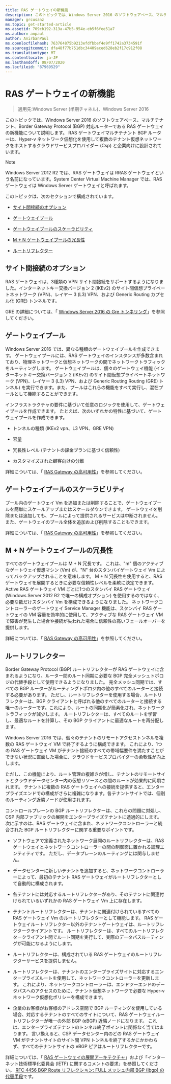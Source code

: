 ```yaml
---
title: RAS ゲートウェイの新機能
description: このトピックでは、Windows Server 2016 のソフトウェアベース、マルチテナント、Border Gateway Protocol (BGP) 対応ルーターである RAS ゲートウェイの新機能について説明します。
manager: grcusanz
ms.topic: get-started-article
ms.assetid: 709cb192-313a-47b5-954e-eb5f6fee51a7
ms.author: anpaul
author: AnirbanPaul
ms.openlocfilehash: 763764875b9213efdfbbef4e9ff1742a3734591f
ms.sourcegitcommit: dfa48f77b751dbc34409aced628eb2f17c912f08
ms.translationtype: MT
ms.contentlocale: ja-JP
ms.lasthandoff: 08/07/2020
ms.locfileid: "87969529"
---
```

# <a name="whats-new-in-ras-gateway"></a>RAS ゲートウェイの新機能

>適用先:Windows Server (半期チャネル)、Windows Server 2016

このトピックでは、Windows Server 2016 のソフトウェアベース、マルチテナント、Border Gateway Protocol (BGP) 対応ルーターである RAS ゲートウェイの新機能について説明します。 RAS ゲートウェイマルチテナント BGP ルーターは、Hyper-v ネットワーク仮想化を使用して複数のテナント仮想ネットワークをホストするクラウドサービスプロバイダー (Csp) と企業向けに設計されています。

> [!NOTE]
> Windows Server 2012 R2 では、RAS ゲートウェイは RRAS ゲートウェイという名前になっています。System Center Virtual Machine Manager では、RAS ゲートウェイは Windows Server ゲートウェイと呼ばれます。

このトピックは、次のセクションで構成されています。

-   [サイト間接続のオプション](#bkmk_s2s)

-   [ゲートウェイプール](#bkmk_pools)

-   [ゲートウェイプールのスケーラビリティ](#bkmk_gps)

-   [M + N ゲートウェイプールの冗長性](#bkmk_m)

-   [ルートリフレクター](#bkmk_rr)

## <a name="site-to-site-connectivity-options"></a><a name="bkmk_s2s"></a>サイト間接続のオプション
RAS ゲートウェイは、3種類の VPN サイト間接続をサポートするようになりました。インターネットキー交換バージョン 2 (IKEv2) のサイト間仮想プライベートネットワーク (VPN)、レイヤー 3 (L3) VPN、および Generic Routing カプセル化 (GRE) トンネルです。

GRE の詳細については、「 [Windows Server 2016 の Gre トンネリング](../../../../remote/remote-access/ras-gateway/gre-tunneling-windows-server.md)」を参照してください。

## <a name="gateway-pools"></a><a name="bkmk_pools"></a>ゲートウェイプール
Windows Server 2016 では、異なる種類のゲートウェイプールを作成できます。 ゲートウェイプールには、RAS ゲートウェイのインスタンスが多数含まれており、物理ネットワークと仮想ネットワークの間でネットワークトラフィックをルーティングします。 ゲートウェイプールは、個々のゲートウェイ機能 (インターネットキー交換バージョン 2 (IKEv2) のサイト間仮想プライベートネットワーク (VPN)、レイヤー 3 (L3) VPN、および Generic Routing Routing (GRE) トンネル) を実行できます。また、プールはこれらの機能をすべて実行し、混在プールとして機能することができます。

インフラストラクチャの要件に基づいて任意のロジックを使用して、ゲートウェイプールを作成できます。 たとえば、次のいずれかの特性に基づいて、ゲートウェイプールを作成できます。

-   トンネルの種類 (IKEv2 vpn、L3 VPN、GRE VPN)

-   容量

-   冗長性レベル (テナントの課金プランに基づく信頼性)

-   カスタマイズされた顧客向けの分離

詳細については、「 [RAS Gateway の高可用性](RAS-Gateway-High-Availability.md)」を参照してください。

## <a name="gateway-pool-scalability"></a><a name="bkmk_gps"></a>ゲートウェイプールのスケーラビリティ
プール内のゲートウェイ Vm を追加または削除することで、ゲートウェイプールを簡単にスケールアップまたはスケールダウンできます。 ゲートウェイを削除または追加しても、プールによって提供されるサービスは中断されません。 また、ゲートウェイのプール全体を追加および削除することもできます。

詳細については、「 [RAS Gateway の高可用性](RAS-Gateway-High-Availability.md)」を参照してください。

## <a name="mn-gateway-pool-redundancy"></a><a name="bkmk_m"></a>M + N ゲートウェイプールの冗長性
すべてのゲートウェイプールは M + N 冗長です。 これは、"m" 個のアクティブなゲートウェイ仮想マシン (Vm) が、"N" 台のスタンバイゲートウェイ Vm によってバックアップされることを意味します。 M + N 冗長性を使用すると、RAS ゲートウェイを展開するときに必要な信頼性レベルを柔軟に決定できます。 Active RAS ゲートウェイ VM ごとに1つのスタンバイ RAS ゲートウェイ (Windows Server 2012 R2 で唯一の構成オプション) を使用するのではなく、必要な数だけスタンバイ Vm を構成できるようになりました。 ネットワークコントローラーのゲートウェイ Service Manager 機能は、スタンバイ RAS ゲートウェイの VM 容量を効率的に使用して、アクティブな RAS ゲートウェイ VM で障害が発生した場合や接続が失われた場合に信頼性の高いフェールオーバーを提供します。

詳細については、「 [RAS Gateway の高可用性](RAS-Gateway-High-Availability.md)」を参照してください。

## <a name="route-reflector"></a><a name="bkmk_rr"></a>ルートリフレクター
Border Gateway Protocol (BGP) ルートリフレクターが RAS ゲートウェイに含まれるようになり、ルーター間のルート同期に必要な BGP 完全メッシュトポロジの代替手段として使用できるようになりました。 完全メッシュ同期では、すべての BGP ルーターがルーティングトポロジ内の他のすべてのルーターと接続する必要があります。 ただし、ルートリフレクターを使用する場合、ルートリフレクターは、BGP クライアントと呼ばれる他のすべてのルーターと接続する唯一のルーターです。これにより、ルートの同期化が簡素化され、ネットワークトラフィックが減少します。 ルートリフレクターは、すべてのルートを学習し、最適なルートを計算し、その BGP クライアントに最適なルートを再分配します。

Windows Server 2016 では、個々のテナントのリモートアクセストンネルを複数の RAS ゲートウェイ VM で終了するように構成できます。 これにより、1つの RAS ゲートウェイ VM がテナント接続のすべての帯域幅要件を満たすことができない状況に直面した場合に、クラウドサービスプロバイダーの柔軟性が向上します。

ただし、この機能により、ルート管理の複雑さが増し、テナントのリモートサイトとクラウドデータセンター内の仮想リソースとの間のルートが効果的に同期されます。 テナントに複数の RAS ゲートウェイへの接続を提供すると、エンタープライズエンドでの構成がさらに複雑になります。各テナントサイトでは、個別のルーティング近隣ノードが使用されます。

コントロールプレーンの BGP ルートリフレクターは、これらの問題に対処し、CSP 内部ファブリックの展開をエンタープライズテナントに透過的にします。 次に示すのは、RAS ゲートウェイに含まれ、ネットワークコントローラーと統合された BGP ルートリフレクターに関する重要なポイントです。

-   ソフトウェアで定義されたネットワーク展開のルートリフレクターは、RAS ゲートウェイとネットワークコントローラーの間の制御面に置かれる論理エンティティです。 ただし、データプレーンのルーティングには関与しません。

-   データセンターに新しいテナントを追加すると、ネットワークコントローラーによって、最初のテナント RAS ゲートウェイがルートリフレクターとして自動的に構成されます。

-   各テナントには対応するルートリフレクターがあり、そのテナントに関連付けられているいずれかの RAS ゲートウェイ Vm 上に存在します。

-   テナントルートリフレクターは、テナントに関連付けられているすべての RAS ゲートウェイ Vm のルートリフレクターとして機能します。 RAS ゲートウェイルートリフレクター以外のテナントゲートウェイは、ルートリフレクタークライアントです。 ルートリフレクターは、すべてのルートリフレクタークライアント間でルート同期を実行して、実際のデータパスルーティングが可能になるようにします。

-   ルートリフレクターは、構成されている RAS ゲートウェイのルートリフレクターサービスを提供しません。

-   ルートリフレクターは、テナントのエンタープライズサイトに対応するエンタープライズルートを使用して、ネットワークコントローラーを更新します。 これにより、ネットワークコントローラーは、エンドツーエンドのデータパスへのアクセスのために、テナント仮想ネットワークで必要な Hyper-v ネットワーク仮想化ポリシーを構成できます。

-   企業のお客様がお客様のアドレス空間で BGP ルーティングを使用している場合、対応するテナントのすべてのサイトについて、RAS ゲートウェイルートリフレクターが唯一の外部 BGP (eBGP) 近隣ノードになります。 これは、エンタープライズテナントのトンネル終了ポイントに関係なく当てはまります。 言い換えると、CSP データセンター内のどの RAS ゲートウェイ VM がテナントサイトのサイト間 VPN トンネルを終了するかにかかわらず、すべてのテナントサイトの eBGP ピアはルートリフレクターです。

詳細については、「 [RAS ゲートウェイの展開アーキテクチャ](RAS-Gateway-Deployment-Architecture.md)」および「インターネット技術標準化委員会 (IETF) に関するコメントの要求」を参照してください。 [RFC 4456 BGP Route リフレクション: FULL メッシュ内部 BGP (Ibgp) の代替手段](https://tools.ietf.org/html/rfc4456)です。


